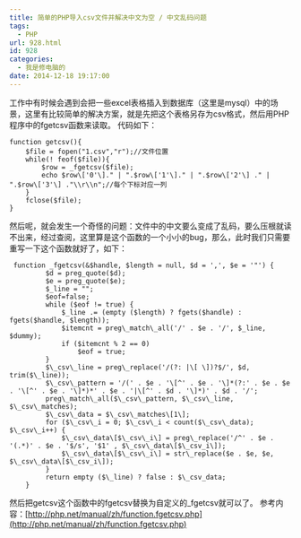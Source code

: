 ```yaml
---
title: 简单的PHP导入csv文件并解决中文为空 / 中文乱码问题
tags:
  - PHP
url: 928.html
id: 928
categories:
  - 我是修电脑的
date: 2014-12-18 19:17:00
---
```


工作中有时候会遇到会把一些excel表格插入到数据库（这里是mysql）中的场景，这里有比较简单的解决方案，就是先把这个表格另存为csv格式，然后用PHP程序中的fgetcsv函数来读取。 代码如下：
```
function getcsv(){
    $file = fopen("1.csv","r");//文件位置
    while(! feof($file)){
        $row = _fgetcsv($file);
        echo $row\['0'\]." | ".$row\['1'\]." | ".$row\['2'\] ." | ".$row\['3'\] ."\\r\\n";//每个下标对应一列
    }
    fclose($file);
}
```
然后呢，就会发生一个奇怪的问题：文件中的中文要么变成了乱码，要么压根就读不出来，经过查阅，这里算是这个函数的一个小小的bug，那么，此时我们只需要重写一下这个函数就好了，如下：
```
 function _fgetcsv(&$handle, $length = null, $d = ',', $e = '"') {
         $d = preg_quote($d);
         $e = preg_quote($e);
         $_line = "";
         $eof=false;
         while ($eof != true) {
             $_line .= (empty ($length) ? fgets($handle) : fgets($handle, $length));
             $itemcnt = preg\_match\_all('/' . $e . '/', $_line, $dummy);
             if ($itemcnt % 2 == 0)
                 $eof = true;
         }
         $\_csv\_line = preg\_replace('/(?: |\[ \])?$/', $d, trim($\_line));
         $\_csv\_pattern = '/(' . $e . '\[^' . $e . '\]*(?:' . $e . $e . '\[^' . $e . '\]*)*' . $e . '|\[^' . $d . '\]*)' . $d . '/';
         preg\_match\_all($\_csv\_pattern, $\_csv\_line, $\_csv\_matches);
         $\_csv\_data = $\_csv\_matches\[1\];
         for ($\_csv\_i = 0; $\_csv\_i < count($\_csv\_data); $\_csv\_i++) {
             $\_csv\_data\[$\_csv\_i\] = preg\_replace('/^' . $e . '(.*)' . $e . '$/s', '$1' , $\_csv\_data\[$\_csv_i\]);
             $\_csv\_data\[$\_csv\_i\] = str\_replace($e . $e, $e, $\_csv\_data\[$\_csv_i\]);
         }
         return empty ($\_line) ? false : $\_csv_data;
    }
```
然后把getcsv这个函数中的fgetcsv替换为自定义的_fgetcsv就可以了。 参考内容：[http://php.net/manual/zh/function.fgetcsv.php](http://php.net/manual/zh/function.fgetcsv.php)
